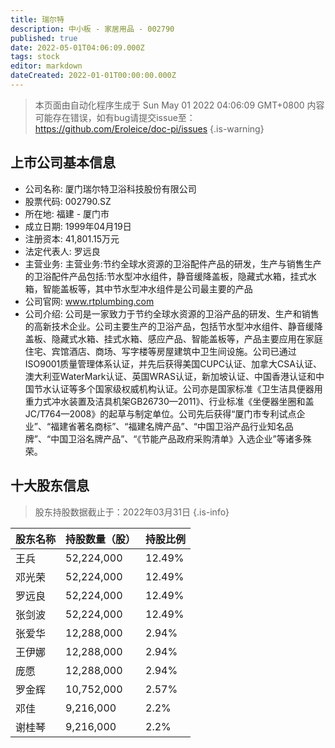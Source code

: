 ```yaml
---
title: 瑞尔特
description: 中小板 - 家居用品 - 002790
published: true
date: 2022-05-01T04:06:09.000Z
tags: stock
editor: markdown
dateCreated: 2022-01-01T00:00:00.000Z
---
```


> 本页面由自动化程序生成于 Sun May 01 2022 04:06:09 GMT+0800
> 内容可能存在错误，如有bug请提交issue至：https://github.com/Eroleice/doc-pi/issues
{.is-warning}

## 上市公司基本信息
- 公司名称: 厦门瑞尔特卫浴科技股份有限公司
- 股票代码: 002790.SZ
- 所在地: 福建 - 厦门市
- 成立日期: 1999年04月19日
- 注册资本: 41,801.15万元
- 法定代表人: 罗远良
- 主营业务: 主营业务:节约全球水资源的卫浴配件产品的研发，生产与销售生产的卫浴配件产品包括:节水型冲水组件，静音缓降盖板，隐藏式水箱，挂式水箱，智能盖板等，其中节水型冲水组件是公司最主要的产品
- 公司官网: www.rtplumbing.com
- 公司介绍: 公司是一家致力于节约全球水资源的卫浴产品的研发、生产和销售的高新技术企业。公司主要生产的卫浴产品，包括节水型冲水组件、静音缓降盖板、隐藏式水箱、挂式水箱、感应产品、智能盖板等，产品主要应用在家庭住宅、宾馆酒店、商场、写字楼等房屋建筑中卫生间设施。公司已通过ISO9001质量管理体系认证，并先后获得美国CUPC认证、加拿大CSA认证、澳大利亚WaterMark认证、英国WRAS认证，新加坡认证、中国香港认证和中国节水认证等多个国家级权威机构认证。公司亦是国家标准《卫生洁具便器用重力式冲水装置及洁具机架GB26730—2011》、行业标准《坐便器坐圈和盖JC/T764—2008》的起草与制定单位。公司先后获得“厦门市专利试点企业”、“福建省著名商标”、“福建名牌产品”、“中国卫浴产品行业知名品牌”、“中国卫浴名牌产品”、“《节能产品政府采购清单》入选企业”等诸多殊荣。


## 十大股东信息
> 股东持股数据截止于：2022年03月31日
{.is-info}

| 股东名称 | 持股数量（股） | 持股比例 |
| --- | --- | --- |
| 王兵 | 52,224,000 | 12.49% |
| 邓光荣 | 52,224,000 | 12.49% |
| 罗远良 | 52,224,000 | 12.49% |
| 张剑波 | 52,224,000 | 12.49% |
| 张爱华 | 12,288,000 | 2.94% |
| 王伊娜 | 12,288,000 | 2.94% |
| 庞愿 | 12,288,000 | 2.94% |
| 罗金辉 | 10,752,000 | 2.57% |
| 邓佳 | 9,216,000 | 2.2% |
| 谢桂琴 | 9,216,000 | 2.2% |




